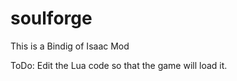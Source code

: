 # soulforge


This is a Bindig of Isaac Mod 

ToDo: Edit the Lua code so that the game will load it.
